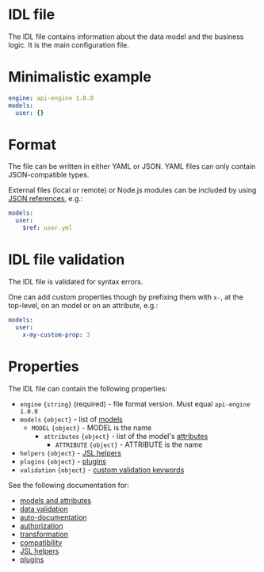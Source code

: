 # IDL file

The IDL file contains information about the data model and the business logic.
It is the main configuration file.

# Minimalistic example

```yml
engine: api-engine 1.0.0
models:
  user: {}
```

# Format

The file can be written in either YAML or JSON. YAML files can only contain
JSON-compatible types.

External files (local or remote) or Node.js modules can be included by using
[JSON references](https://tools.ietf.org/html/draft-pbryan-zyp-json-ref-03),
e.g.:

```yml
models:
  user:
    $ref: user.yml
```

# IDL file validation

The IDL file is validated for syntax errors.

One can add custom properties though by prefixing them with `x-`, at the
top-level, on an model or on an attribute, e.g.:

```yml
models:
  user:
    x-my-custom-prop: 3
```

# Properties

The IDL file can contain the following properties:
  - `engine` `{string}` (required) - file format version.
    Must equal `api-engine 1.0.0`
  - `models` `{object}` - list of [models](models.md#models)
    - `MODEL` `{object}` - MODEL is the name
      - `attributes` `{object}` - list of the model's
        [attributes](models.md#attributes)
        - `ATTRIBUTE` `{object}` - ATTRIBUTE is the name
  - `helpers` `{object}` - [JSL helpers](jsl.md#jsl-helpers)
  - `plugins` `{object}` - [plugins](plugins.md)
  - `validation` `{object}` -
    [custom validation keywords](validation.md#custom-validation)

See the following documentation for:
  - [models and attributes](models.md)
  - [data validation](validation.md)
  - [auto-documentation](autodocumentation.md)
  - [authorization](authorization.md)
  - [transformation](transformation.md)
  - [compatibility](compatibility.md)
  - [JSL helpers](jsl.md#jsl-helpers)
  - [plugins](plugins.md)
